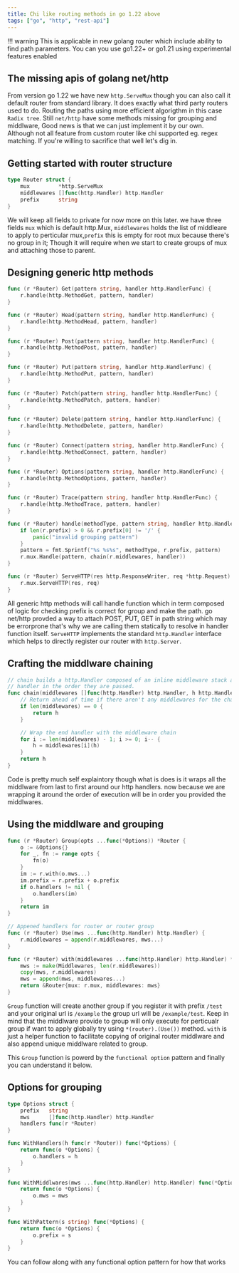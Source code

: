 ```yaml
---
title: Chi like routing methods in go 1.22 above
tags: ["go", "http", "rest-api"]
---
```


!!! warning
    This is applicable in new golang router which include ability to find path parameters.
    You can you use go1.22+ or go1.21 using experimental features enabled

## The missing apis of golang net/http
From version go 1.22 we have new `http.ServeMux` though you can also call it default router from standard library. It does exactly what third party routers used to do. Routing the paths using more efficient algorigthm in this case `Radix tree`. Still `net/http` have some methods missing for grouping and middlware, Good news is that we can just implement it by our own. Although not all feature from custom router like chi supported eg. regex matching. If you're willing to sacrifice that well let's dig in.


## Getting started with router structure

```go
type Router struct {
	mux         *http.ServeMux
	middlewares []func(http.Handler) http.Handler
	prefix      string
}
```

We will keep all fields to private for now more on this later. we have three fields `mux` which is default http.Mux, `middlewares` holds the list of middleare to apply to perticular mux,`prefix` this is empty for root mux because there's no group in it; Though it will require when we start to create groups of mux and attaching those to parent.

## Designing generic http methods
```go
func (r *Router) Get(pattern string, handler http.HandlerFunc) {
	r.handle(http.MethodGet, pattern, handler)
}

func (r *Router) Head(pattern string, handler http.HandlerFunc) {
	r.handle(http.MethodHead, pattern, handler)
}

func (r *Router) Post(pattern string, handler http.HandlerFunc) {
	r.handle(http.MethodPost, pattern, handler)
}

func (r *Router) Put(pattern string, handler http.HandlerFunc) {
	r.handle(http.MethodPut, pattern, handler)
}

func (r *Router) Patch(pattern string, handler http.HandlerFunc) {
	r.handle(http.MethodPatch, pattern, handler)
}

func (r *Router) Delete(pattern string, handler http.HandlerFunc) {
	r.handle(http.MethodDelete, pattern, handler)
}

func (r *Router) Connect(pattern string, handler http.HandlerFunc) {
	r.handle(http.MethodConnect, pattern, handler)
}

func (r *Router) Options(pattern string, handler http.HandlerFunc) {
	r.handle(http.MethodOptions, pattern, handler)
}

func (r *Router) Trace(pattern string, handler http.HandlerFunc) {
	r.handle(http.MethodTrace, pattern, handler)
}

func (r *Router) handle(methodType, pattern string, handler http.Handler) {
	if len(r.prefix) > 0 && r.prefix[0] != '/' {
		panic("invalid grouping pattern")
	}
	pattern = fmt.Sprintf("%s %s%s", methodType, r.prefix, pattern)
	r.mux.Handle(pattern, chain(r.middlewares, handler))
}

func (r *Router) ServeHTTP(res http.ResponseWriter, req *http.Request) {
	r.mux.ServeHTTP(res, req)
}
```
All generic http methods will call handle function which in term composed of logic for checking prefix is correct for group and make the path. go net/http provded a way to attach POST, PUT, GET in path string which may be errorprone that's why we are calling them statically to resolve in handler function itself. `ServeHTTP` implements the standard `http.Handler` interface which helps to directly register our router with `http.Server`.

## Crafting the middlware chaining
```go
// chain builds a http.Handler composed of an inline middleware stack and endpoint
// handler in the order they are passed.
func chain(middlewares []func(http.Handler) http.Handler, h http.Handler) http.Handler {
	// Return ahead of time if there aren't any middlewares for the chain
	if len(middlewares) == 0 {
		return h
	}

	// Wrap the end handler with the middleware chain
	for i := len(middlewares) - 1; i >= 0; i-- {
		h = middlewares[i](h)
	}
	return h
}
```
Code is pretty much self explaintory though what is does is it wraps all the middlware from last to first around our http handlers. now because we are wrapping it around the order of execution will be in order you provided the middlwares.

## Using the middlware and grouping
```go
func (r *Router) Group(opts ...func(*Options)) *Router {
	o := &Options{}
	for _, fn := range opts {
		fn(o)
	}
	im := r.with(o.mws...)
	im.prefix = r.prefix + o.prefix
	if o.handlers != nil {
		o.handlers(im)
	}
	return im
}

// Appened handlers for router or router group
func (r *Router) Use(mws ...func(http.Handler) http.Handler) {
	r.middlewares = append(r.middlewares, mws...)
}

func (r *Router) with(middlewares ...func(http.Handler) http.Handler) *Router {
	mws := make(Middlewares, len(r.middlewares))
	copy(mws, r.middlewares)
	mws = append(mws, middlewares...)
	return &Router{mux: r.mux, middlewares: mws}
}
```
`Group` function will create another group if you register it with prefix `/test` and your original url is `/example` the group url will be `/example/test`. Keep in mind that the middlware provide to group will only execute for perticualr group if want to apply globally try using `*(router).(Use())` method. `with` is just a helper function to facilitate copying of original router middlware and also append unique middlware related to group.

This `Group` function is powerd by the `functional option` pattern and finally you can understand it below.

## Options for grouping
```go
type Options struct {
	prefix   string
	mws      []func(http.Handler) http.Handler
	handlers func(r *Router)
}

func WithHandlers(h func(r *Router)) func(*Options) {
	return func(o *Options) {
		o.handlers = h
	}
}

func WithMiddlwares(mws ...func(http.Handler) http.Handler) func(*Options) {
	return func(o *Options) {
		o.mws = mws
	}
}

func WithPattern(s string) func(*Options) {
	return func(o *Options) {
		o.prefix = s
	}
}
```
You can follow along with any functional option pattern for how that works
